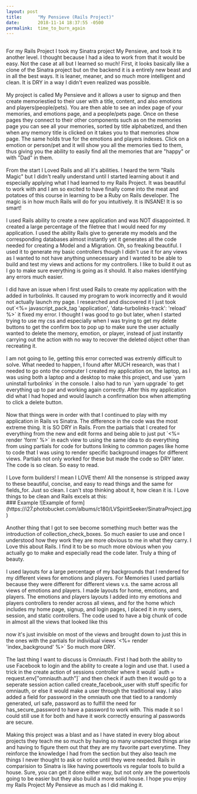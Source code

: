 ```yaml
---
layout: post
title:      "My Pensieve (Rails Project)"
date:       2018-11-14 18:37:55 -0500
permalink:  time_to_burn_again
---
```



<br>
  For my Rails Project I took my Sinatra project My Pensieve, and took it to another level. I thought because I had a idea to work from that it would be easy. Not the case at all but I learned so much! First, it looks basically like a clone of the Sinatra project but on the backend it is a entirely new beast and in all the best ways. It is leaner, meaner, and so much more intelligent and clean. It is DRY in a way I didn't even realized was possible. 
<br>
<br>
  My project is called My Pensieve and it allows a user to signup and then create memoriestied to their user with a title, content, and also emotions and players(people/pets). You are then able to see an index page of your memories, and emotions page, and a people/pets page. Once on these pages they connect to their other components such as on the memories page you can see all your memories, sorted by title alphabetized, and then when any memory title is clicked on it takes you to that memories show page. The same holds true for the emotions and players indexes. Click on a emotion or person/pet and it will show you all the memories tied to them, thus giving you the ability to easily find all the memories that are "happy" or with "Dad" in them.
<br>
<br>
   From the start I Loved Rails and all it's abilities. I heard the term "Rails Magic" but I didn't really understand until I started learning about it and especially applying what I had learned to my Rails Project. It was beautiful to work with and I am so excited to have finally come into the meat and potatoes of this course in learning to be a Ruby on Rails developer. The magic is in how much Rails will do for you intuitively. It is INSANE! It is so smart!
<br>
<br>
  I used Rails ability to create a new application and was NOT disappointed. It created a large percentage of the filetree that I would need for my application.  I used the ability Rails give to generate my models and the corresponding databases almost instantly yet it generates all the code needed for creating a Model and a Migration. Oh, so freaking beautiful. I used it to generate my basic controllers though I didn't use it for any views as I wanted to not have anything unnecessary and I wanted to be able to build and test my views and actions for my controllers. I like to build it out as I go to make sure everything is going as it should. It also makes identifying any errors much easier.
<br>
<br>
  I did have an issue when I first used Rails to create my application with the added in turbolinks. It caused my program to work incorrectly and it would not actually launch my page. I researched and discovered it I just took out`<%= javascript_pack_tag 'application', 'data-turbolinks-track': 'reload' %>` it fixed my error. I thought I was good to go but later, when I started trying to use my css and especially when I was trying to get my delete buttons to get the confirm box to pop up to make sure the user actually wanted to delete the memory, emotion, or player, instead of just instantly carrying out the action with no way to recover the deleted object other than recreating it. 
<br>
<br>
  I am not going to lie, getting this error corrected was extremly difficult to solve. What needed to happen, I found after MUCH research, was that I needed to go onto the computer I created my application on, the laptop, as I was using both a laptop and a desktop to make this project, and use `yarn uninstall turbolinks` in the console. I also had to run `yarn upgrade` to get everything up to par and working again correctly. After this my application did what I had hoped and would launch a confirmation box when attempting to click a delete button.
<br>
<br>
  Now that things were in order with that I continued to play with my application in Rails vs Sinatra. The difference in the code was the most extreme thing. It is SO DRY in Rails. From the partials that I created for everything from the new and edit forms and being able to just put `<%= render 'form' %>` in each view to using the same idea to do everything from using partials for code for buttons linking to common pages like home to code that I was using to render specific background images for different views. Partials not only worked for these but made the code so DRY later. The code is so clean. So easy to read. 
<br>
<br>
I Love form builders! I mean I LOVE them! All the nonsense is stripped away to these beautiful, concise, and easy to read things and the same for fields_for. Just so clean. I can't stop thinking about it, how clean it is. I Love things to be clean and Rails excels at this: 
<br>
###                                                   Example
![Example of form](https://i27.photobucket.com/albums/c180/LVSpiritSeeker/SinatraProject.jpg)
<br>
<br>
  Another thing that I got to see become something much better was the introduction of collection_check_boxes. So much easier to use and once I understood how they work they are more obvious to me in what they carry. I Love this about Rails. I find it to be so much more obvious when you actually go to make and especially read the code later. Truly a thing of beauty. 
<br>
<br>
  I used layouts for a large percentage of my backgrounds that I rendered for my different views for emotions and players. For Memories I used partials because they were different for different views v.s. the same across all views of emotions and players. I made layouts for home, emotions, and players. The emotions and players layouts I added into my emotions and players controllers to render across all views, and for the home which includes my home page, signup, and login pages, I placed it in my users, session, and static controllers. The code used to have a big chunk of code in almost all the views that looked like this
<br>
 	 <body style="background: url(https://i.imgur.com/ZzijxMd.jpg) center no-repeat;
     background-size: cover;background-attachment: fixed;">
   <!–– Background from wallpapersafari.com ––>
<br>
 now it's just invisible on most of the views and brought down to just this in the ones with the partials for individual views `<%= render 'index_background' %>` So much more DRY.
<br>
<br>
  The last thing I want to discuss is Omniauth. First I had both the ability to use Facebook to login and the ability to create a login and use that. I used a trick in the create action of sessions controller where it would `auth = request.env["omniauth.auth"]` and then check if auth then it would go to a seperate session action called create_facebook_user with stuff specific for omniauth, or else it would make a user through the traditional way. I also added a field for password in the omniauth one that tied to a randomly generated, url safe, password as to fulfill the need for has_secure_password to have a password to work with. This made it so I could still use it for both and have it work correctly ensuring al passwords are secure.
<br>
<br>
  Making this project was a blast and as I have stated in every blog about projects they teach me so much by having so many unexpected things arise and having to figure them out that they are my favorite part everytime. They reinforce the knowledge I had from the section but they also teach me things I never thought to ask or notice until they were needed. Rails in comparision to Sinatra is like having powertools vs regular tools to build a house. Sure, you can get it done either way, but not only are the powertools going to be easier but they also build a more solid house. I hope you enjoy my Rails Project My Pensieve as much as I did making it. 
